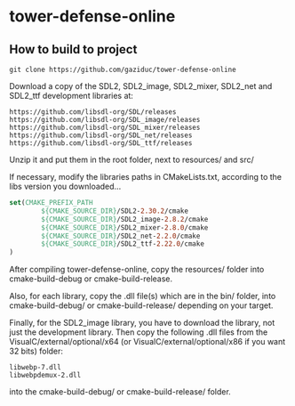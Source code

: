 # tower-defense-online

## How to build to project

```shell
git clone https://github.com/gaziduc/tower-defense-online
```

Download a copy of the SDL2, SDL2_image, SDL2_mixer, SDL2_net and SDL2_ttf development libraries at:

```
https://github.com/libsdl-org/SDL/releases
https://github.com/libsdl-org/SDL_image/releases
https://github.com/libsdl-org/SDL_mixer/releases
https://github.com/libsdl-org/SDL_net/releases
https://github.com/libsdl-org/SDL_ttf/releases
```

Unzip it and put them in the root folder, next to resources/ and src/

If necessary, modify the libraries paths in CMakeLists.txt, according to the libs version you downloaded...

```cmake
set(CMAKE_PREFIX_PATH
        ${CMAKE_SOURCE_DIR}/SDL2-2.30.2/cmake
        ${CMAKE_SOURCE_DIR}/SDL2_image-2.8.2/cmake
        ${CMAKE_SOURCE_DIR}/SDL2_mixer-2.8.0/cmake
        ${CMAKE_SOURCE_DIR}/SDL2_net-2.2.0/cmake
        ${CMAKE_SOURCE_DIR}/SDL2_ttf-2.22.0/cmake
)
```
After compiling tower-defense-online, copy the resources/ folder into cmake-build-debug or cmake-build-release.

Also, for each library, copy the .dll file(s) which are in the bin/ folder, into cmake-build-debug/ or cmake-build-release/ depending on your target.

Finally, for the SDL2_image library, you have to download the library, not just the development library. Then copy the following .dll files from the VisualC/external/optional/x64 (or VisualC/external/optional/x86 if you want 32 bits) folder:
```
libwebp-7.dll
libwebpdemux-2.dll
```

into the cmake-build-debug/ or cmake-build-release/ folder.